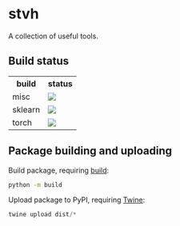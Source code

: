 # stvh

A collection of useful tools.

## Build status

<table>
  <tr>
    <th>build</th>
    <th>status</th>
  </tr>
  <tr>
    <td>misc</td>
    <td>
      <a href="https://builds.sr.ht/~stvhuang/stvh.py/commits/main/misc.yml">
        <img src="https://builds.sr.ht/~stvhuang/stvh.py/commits/main/misc.yml.svg"></td>
      </a>
    </td>
  </tr>
  <tr>
    <td>sklearn</td>
    <td>
      <a href="https://builds.sr.ht/~stvhuang/stvh.py/commits/main/sklearn.yml">
        <img src="https://builds.sr.ht/~stvhuang/stvh.py/commits/main/sklearn.yml.svg"></td>
      </a>
  </tr>
  <tr>
    <td>torch</td>
    <td>
      <a href="https://builds.sr.ht/~stvhuang/stvh.py/commits/main/torch.yml">
        <img src="https://builds.sr.ht/~stvhuang/stvh.py/commits/main/torch.yml.svg">
      </a>
    </td>
  </tr>
</table>

## Package building and uploading

Build package, requiring [build](https://pypa-build.readthedocs.io/en/stable/):

```sh
python -m build
```

Upload package to PyPI, requiring [Twine](https://twine.readthedocs.io/en/stable/):

```py
twine upload dist/*
```
